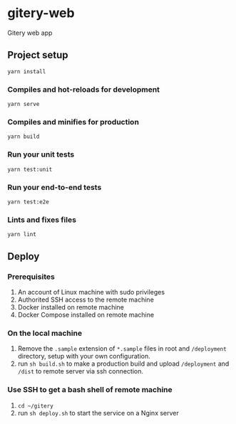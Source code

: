 # gitery-web
Gitery web app

## Project setup
```
yarn install
```

### Compiles and hot-reloads for development
```
yarn serve
```

### Compiles and minifies for production
```
yarn build
```

### Run your unit tests
```
yarn test:unit
```

### Run your end-to-end tests
```
yarn test:e2e
```

### Lints and fixes files
```
yarn lint
```
## Deploy

### Prerequisites
1. An account of Linux machine with sudo privileges
2. Authorited SSH access to the remote machine
3. Docker installed on remote machine
4. Docker Compose installed on remote machine

### On the local machine
1. Remove the `.sample` extension of `*.sample` files in root and `/deployment` directory, setup with your own configuration.
2. run `sh build.sh` to make a production build and upload `/deployment` and `/dist` to remote server via ssh connection.

### Use SSH to get a bash shell of remote machine
1. `cd ~/gitery`
2. run `sh deploy.sh` to start the service on a Nginx server

